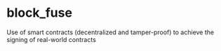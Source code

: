 # block_fuse
Use of smart contracts (decentralized and tamper-proof) to achieve the signing of real-world contracts

